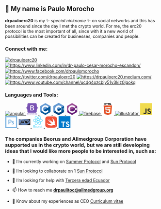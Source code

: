 ##  👋 My name is Paulo Morocho


**drpauloerc20** is my ✨ _special nickname_ ✨ on social networks and this has been around since the day I met the crypto world. For me, the erc20 protocol is the most important of all, since with it a new world of possibilities can be created for businesses, companies and people.

<h3 align="left">Connect with me:</h3>
<p align="left">
<a href="https://twitter.com/drpauloerc20" target="blank"><img align="center" src="https://raw.githubusercontent.com/rahuldkjain/github-profile-readme-generator/master/src/images/icons/Social/twitter.svg" alt="drpauloerc20" height="30" width="40" /></a>
<a href="https://linkedin.com/in/https://www.linkedin.com/in/dr-paulo-cesar-morocho-escandon/" target="blank"><img align="center" src="https://raw.githubusercontent.com/rahuldkjain/github-profile-readme-generator/master/src/images/icons/Social/linked-in-alt.svg" alt="https://www.linkedin.com/in/dr-paulo-cesar-morocho-escandon/" height="30" width="40" /></a>
<a href="https://fb.com/https://www.facebook.com/drpaulomorocho" target="blank"><img align="center" src="https://raw.githubusercontent.com/rahuldkjain/github-profile-readme-generator/master/src/images/icons/Social/facebook.svg" alt="https://www.facebook.com/drpaulomorocho" height="30" width="40" /></a>
<a href="https://instagram.com/https://twitter.com/drpauloerc20" target="blank"><img align="center" src="https://raw.githubusercontent.com/rahuldkjain/github-profile-readme-generator/master/src/images/icons/Social/instagram.svg" alt="https://twitter.com/drpauloerc20" height="30" width="40" /></a>
<a href="https://medium.com/https://drpauloerc20.medium.com/" target="blank"><img align="center" src="https://raw.githubusercontent.com/rahuldkjain/github-profile-readme-generator/master/src/images/icons/Social/medium.svg" alt="https://drpauloerc20.medium.com/" height="30" width="40" /></a>
<a href="https://www.youtube.com/c/https://www.youtube.com/channel/ucdg4ozcbjv51v3kiz0lgokq" target="blank"><img align="center" src="https://raw.githubusercontent.com/rahuldkjain/github-profile-readme-generator/master/src/images/icons/Social/youtube.svg" alt="https://www.youtube.com/channel/ucdg4ozcbjv51v3kiz0lgokq" height="30" width="40" /></a>
</p>

<h3 align="left">Languages and Tools:</h3>
<p align="left"> <a href="https://angular.io" target="_blank" rel="noreferrer"> <img src="https://angular.io/assets/images/logos/angular/angular.svg" alt="angular" width="40" height="40"/> </a> <a href="https://getbootstrap.com" target="_blank" rel="noreferrer"> <img src="https://raw.githubusercontent.com/devicons/devicon/master/icons/bootstrap/bootstrap-plain-wordmark.svg" alt="bootstrap" width="40" height="40"/> </a> <a href="https://www.cprogramming.com/" target="_blank" rel="noreferrer"> <img src="https://raw.githubusercontent.com/devicons/devicon/master/icons/c/c-original.svg" alt="c" width="40" height="40"/> </a> <a href="https://www.w3schools.com/cpp/" target="_blank" rel="noreferrer"> <img src="https://raw.githubusercontent.com/devicons/devicon/master/icons/cplusplus/cplusplus-original.svg" alt="cplusplus" width="40" height="40"/> </a> <a href="https://www.w3schools.com/cs/" target="_blank" rel="noreferrer"> <img src="https://raw.githubusercontent.com/devicons/devicon/master/icons/csharp/csharp-original.svg" alt="csharp" width="40" height="40"/> </a> <a href="https://firebase.google.com/" target="_blank" rel="noreferrer"> <img src="https://www.vectorlogo.zone/logos/firebase/firebase-icon.svg" alt="firebase" width="40" height="40"/> </a> <a href="https://www.w3.org/html/" target="_blank" rel="noreferrer"> <img src="https://raw.githubusercontent.com/devicons/devicon/master/icons/html5/html5-original-wordmark.svg" alt="html5" width="40" height="40"/> </a> <a href="https://www.adobe.com/in/products/illustrator.html" target="_blank" rel="noreferrer"> <img src="https://www.vectorlogo.zone/logos/adobe_illustrator/adobe_illustrator-icon.svg" alt="illustrator" width="40" height="40"/> </a> <a href="https://developer.mozilla.org/en-US/docs/Web/JavaScript" target="_blank" rel="noreferrer"> <img src="https://raw.githubusercontent.com/devicons/devicon/master/icons/javascript/javascript-original.svg" alt="javascript" width="40" height="40"/> </a> <a href="https://www.photoshop.com/en" target="_blank" rel="noreferrer"> <img src="https://raw.githubusercontent.com/devicons/devicon/master/icons/photoshop/photoshop-line.svg" alt="photoshop" width="40" height="40"/> </a> <a href="https://www.php.net" target="_blank" rel="noreferrer"> <img src="https://raw.githubusercontent.com/devicons/devicon/master/icons/php/php-original.svg" alt="php" width="40" height="40"/> </a> <a href="https://reactjs.org/" target="_blank" rel="noreferrer"> <img src="https://raw.githubusercontent.com/devicons/devicon/master/icons/react/react-original-wordmark.svg" alt="react" width="40" height="40"/> </a> <a href="https://developer.apple.com/swift/" target="_blank" rel="noreferrer"> <img src="https://raw.githubusercontent.com/devicons/devicon/master/icons/swift/swift-original.svg" alt="swift" width="40" height="40"/> </a> <a href="https://www.typescriptlang.org/" target="_blank" rel="noreferrer"> <img src="https://raw.githubusercontent.com/devicons/devicon/master/icons/typescript/typescript-original.svg" alt="typescript" width="40" height="40"/> </a> </p>

### The companies Beorus and Allmedgroup Corporation have supported us in the crypto world, but we are still developing ideas that I would like more people to be interested in, such as:

- 🔭 I’m currently working on [Summer Protocol](https://github.com/drpauloerc20/protocolo-summer) and [Sun Protocol](https://github.com/drpauloerc20/sun-protocol)
- 👯 I’m looking to collaborate on 1 [Sun Protocol](https://github.com/drpauloerc20/sun-protocol)
- 🤝 I’m looking for help with [Tercera edad Ecuador](https://terceraedadecuador.com/)

- 📫 How to reach me **drpaulitoc@allmedgroup.org**

- 📄 Know about my experiences as CEO [Curriculum vitae](https://allmedgroup.org/dr-ab-paulo-cesar-morocho-escandon/)
